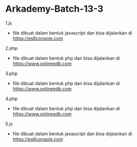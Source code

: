 # Arkademy-Batch-13-3

1.js
  - file dibuat dalam bentuk javascript dan bisa dijalankan di https://es6console.com
  
2.php
  - file dibuat dalam bentuk php dan bisa dijalankan di https://www.onlinegdb.com
  
3.php
  - file dibuat dalam bentuk php dan bisa dijalankan di https://www.onlinegdb.com
  
4.php
  - file dibuat dalam bentuk php dan bisa dijalankan di https://www.onlinegdb.com
 
5.js
  - file dibuat dalam bentuk javascript dan bisa dijalankan di https://es6console.com
